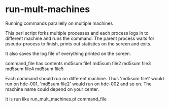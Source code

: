 # run-mult-machines
Running commands parallelly on multiple machines

This perl script forks multiple processes and each process logs in to different machine and runs the command. The parent process waits for pseudo-process to finish, prints out statistics on the screen and exits.

It also saves the log file of everything printed on the screen.

command_file has contents
  md5sum file1
  md5sum file2
  md5sum file3
  md5sum file4
  md5sum file5
  
  
Each command should run on different machine. Thus 'md5sum file1' would run on hdc-001, 'md5sum file2' would run on hdc-002 and so on. The machine name could depend on your center.

It is run like
run_mult_machines.pl command_file
